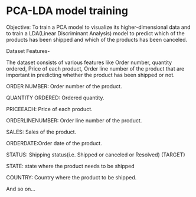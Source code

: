 # PCA-LDA model training 
 
Objective:
To train a PCA model to visualize its higher-dimensional data and to train a LDA(Linear Discriminant Analysis) model to predict which of the products has been shipped and which of the products has been canceled.

Dataset Features-

The dataset consists of various features like Order number, quantity ordered, Price of each product, Order line number of the product that are important in predicting whether the product has been shipped or not.

ORDER NUMBER: Order number of the product.

QUANTITY ORDERED: Ordered quantity.

PRICEEACH: Price of each product.

ORDERLINENUMBER: Order line number of the product.

SALES: Sales of the product.

ORDERDATE:Order date of the product.

STATUS: Shipping status(i.e. Shipped or canceled or Resolved) (TARGET)

STATE: state where the product needs to be shipped

COUNTRY: Country where the product to be shipped.

And so on...
